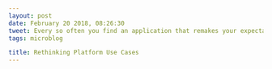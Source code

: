 ```yaml
---
layout: post
date: February 20 2018, 08:26:30
tweet: Every so often you find an application that remakes your expectations for a platform; in my case, Atom.io made my Mac incredibly more useful.
tags: microblog

title: Rethinking Platform Use Cases
---
```





